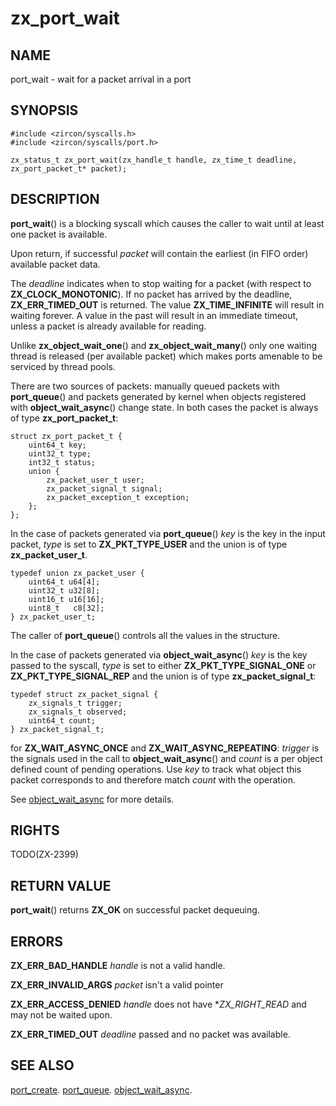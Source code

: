 # zx_port_wait

## NAME

port_wait - wait for a packet arrival in a port

## SYNOPSIS

```
#include <zircon/syscalls.h>
#include <zircon/syscalls/port.h>

zx_status_t zx_port_wait(zx_handle_t handle, zx_time_t deadline, zx_port_packet_t* packet);
```

## DESCRIPTION

**port_wait**() is a blocking syscall which causes the caller to wait until at least
one packet is available.

Upon return, if successful *packet* will contain the earliest (in FIFO order)
available packet data.

The *deadline* indicates when to stop waiting for a packet (with respect to
**ZX_CLOCK_MONOTONIC**).  If no packet has arrived by the deadline,
**ZX_ERR_TIMED_OUT** is returned.  The value **ZX_TIME_INFINITE** will
result in waiting forever.  A value in the past will result in an immediate
timeout, unless a packet is already available for reading.

Unlike **zx_object_wait_one**() and **zx_object_wait_many**() only one
waiting thread is released (per available packet) which makes ports
amenable to be serviced by thread pools.

There are two sources of packets: manually queued packets with **port_queue**() and packets
generated by kernel when objects registered with **object_wait_async**() change state. In both
cases the packet is always of type **zx_port_packet_t**:

```
struct zx_port_packet_t {
    uint64_t key;
    uint32_t type;
    int32_t status;
    union {
        zx_packet_user_t user;
        zx_packet_signal_t signal;
        zx_packet_exception_t exception;
    };
};
```

In the case of packets generated via **port_queue**() *key* is the key in the
input packet, *type* is set to **ZX_PKT_TYPE_USER** and the union is of type **zx_packet_user_t**.

```
typedef union zx_packet_user {
    uint64_t u64[4];
    uint32_t u32[8];
    uint16_t u16[16];
    uint8_t   c8[32];
} zx_packet_user_t;
```

The caller of **port_queue**() controls all the values in the structure.

In the case of packets generated via **object_wait_async**() *key* is the key passed to the
syscall, *type* is set to either **ZX_PKT_TYPE_SIGNAL_ONE** or **ZX_PKT_TYPE_SIGNAL_REP**
and the union is of type **zx_packet_signal_t**:

```
typedef struct zx_packet_signal {
    zx_signals_t trigger;
    zx_signals_t observed;
    uint64_t count;
} zx_packet_signal_t;
```

for **ZX_WAIT_ASYNC_ONCE** and **ZX_WAIT_ASYNC_REPEATING**: *trigger* is the signals
used in the call to **object_wait_async**() and *count* is a per object defined count
of pending operations. Use *key* to track what object this packet corresponds to and
therefore match *count* with the operation.

See [object_wait_async](object_wait_async.md) for more details.

## RIGHTS

TODO(ZX-2399)

## RETURN VALUE

**port_wait**() returns **ZX_OK** on successful packet dequeuing.

## ERRORS

**ZX_ERR_BAD_HANDLE** *handle* is not a valid handle.

**ZX_ERR_INVALID_ARGS** *packet* isn't a valid pointer

**ZX_ERR_ACCESS_DENIED** *handle* does not have **ZX_RIGHT_READ* and may
not be waited upon.

**ZX_ERR_TIMED_OUT** *deadline* passed and no packet was available.

## SEE ALSO

[port_create](port_create.md).
[port_queue](port_queue.md).
[object_wait_async](object_wait_async.md).

